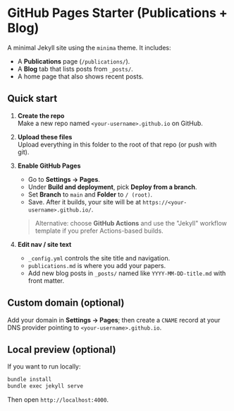 # GitHub Pages Starter (Publications + Blog)

A minimal Jekyll site using the `minima` theme. It includes:
- A **Publications** page (`/publications/`).
- A **Blog** tab that lists posts from `_posts/`.
- A home page that also shows recent posts.

## Quick start

1. **Create the repo**  
   Make a new repo named `<your-username>.github.io` on GitHub.

2. **Upload these files**  
   Upload everything in this folder to the root of that repo (or push with git).

3. **Enable GitHub Pages**  
   - Go to **Settings → Pages**.
   - Under **Build and deployment**, pick **Deploy from a branch**.
   - Set **Branch** to `main` and **Folder** to `/ (root)`.
   - Save. After it builds, your site will be at `https://<your-username>.github.io/`.

   > Alternative: choose **GitHub Actions** and use the "Jekyll" workflow template if you prefer Actions-based builds.

4. **Edit nav / site text**  
   - `_config.yml` controls the site title and navigation.
   - `publications.md` is where you add your papers.
   - Add new blog posts in `_posts/` named like `YYYY-MM-DD-title.md` with front matter.

## Custom domain (optional)
Add your domain in **Settings → Pages**; then create a `CNAME` record at your DNS provider pointing to `<your-username>.github.io`.

## Local preview (optional)
If you want to run locally:
```bash
bundle install
bundle exec jekyll serve
```
Then open `http://localhost:4000`.